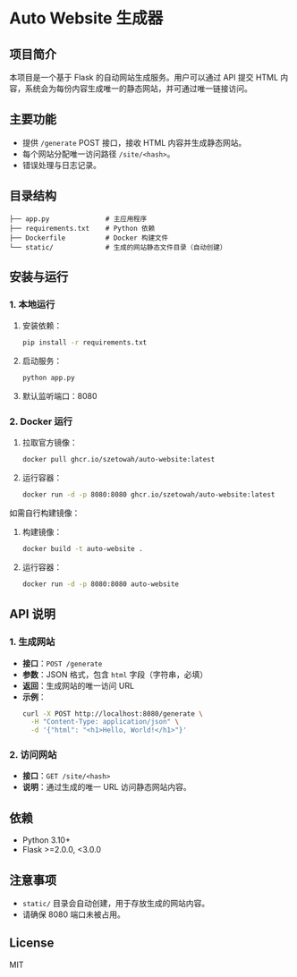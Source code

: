# Auto Website 生成器

## 项目简介
本项目是一个基于 Flask 的自动网站生成服务。用户可以通过 API 提交 HTML 内容，系统会为每份内容生成唯一的静态网站，并可通过唯一链接访问。

## 主要功能
- 提供 `/generate` POST 接口，接收 HTML 内容并生成静态网站。
- 每个网站分配唯一访问路径 `/site/<hash>`。
- 错误处理与日志记录。

## 目录结构
```
├── app.py              # 主应用程序
├── requirements.txt    # Python 依赖
├── Dockerfile          # Docker 构建文件
└── static/             # 生成的网站静态文件目录（自动创建）
```

## 安装与运行
### 1. 本地运行
1. 安装依赖：
   ```bash
   pip install -r requirements.txt
   ```
2. 启动服务：
   ```bash
   python app.py
   ```
3. 默认监听端口：8080

### 2. Docker 运行
1. 拉取官方镜像：
   ```bash
   docker pull ghcr.io/szetowah/auto-website:latest
   ```
2. 运行容器：
   ```bash
   docker run -d -p 8080:8080 ghcr.io/szetowah/auto-website:latest
   ```

如需自行构建镜像：
1. 构建镜像：
   ```bash
   docker build -t auto-website .
   ```
2. 运行容器：
   ```bash
   docker run -d -p 8080:8080 auto-website
   ```

## API 说明
### 1. 生成网站
- **接口**：`POST /generate`
- **参数**：JSON 格式，包含 `html` 字段（字符串，必填）
- **返回**：生成网站的唯一访问 URL
- **示例**：
  ```bash
  curl -X POST http://localhost:8080/generate \
    -H "Content-Type: application/json" \
    -d '{"html": "<h1>Hello, World!</h1>"}'
  ```

### 2. 访问网站
- **接口**：`GET /site/<hash>`
- **说明**：通过生成的唯一 URL 访问静态网站内容。

## 依赖
- Python 3.10+
- Flask >=2.0.0, <3.0.0

## 注意事项
- `static/` 目录会自动创建，用于存放生成的网站内容。
- 请确保 8080 端口未被占用。

## License
MIT
